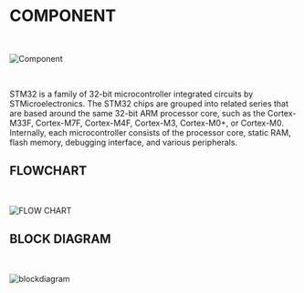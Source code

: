 # COMPONENT

<br  />

![Component](https://user-images.githubusercontent.com/89642370/168272805-d9342f03-fbda-46ed-9414-924d7e771884.jpg)

<br  />

STM32 is a family of 32-bit microcontroller integrated circuits by STMicroelectronics. The STM32 chips are grouped into related series that are based around the same 32-bit ARM processor core, such as the Cortex-M33F, Cortex-M7F, Cortex-M4F, Cortex-M3, Cortex-M0+, or Cortex-M0. Internally, each microcontroller consists of the processor core, static RAM, flash memory, debugging interface, and various peripherals.

## FLOWCHART

<br  />

![FLOW CHART](https://user-images.githubusercontent.com/89642370/168272945-ae212301-02d5-41e1-8f76-c28d0fa411a2.png)

## BLOCK DIAGRAM

<br  />

![blockdiagram](https://user-images.githubusercontent.com/89642370/168273027-3c7547c0-ff38-4632-8ae2-23a27f18a720.png)
